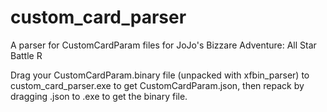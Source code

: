 # custom_card_parser
A parser for CustomCardParam files for JoJo's Bizzare Adventure: All Star Battle R

Drag your CustomCardParam.binary file (unpacked with xfbin_parser) to custom_card_parser.exe to get CustomCardParam.json, then repack by dragging .json to .exe to get the binary file.
